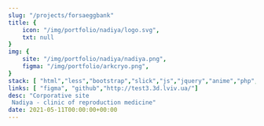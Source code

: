 ```yaml
---
slug: "/projects/forsaeggbank"
title: {
	icon: "/img/portfolio/nadiya/logo.svg",
	txt: null
}
img: {
	site: "/img/portfolio/nadiya/nadiya.png",
	figma: "/img/portfolio/arkcryo.png",
}
stack: [ "html","less","bootstrap","slick","js","jquery","anime","php","git"]
links: [ "figma", "github","http://test3.3d.lviv.ua/"]
desc: "Corporative site
 Nadiya - clinic of reproduction medicine"
date: 2021-05-11T00:00:00+00:00
---
```

